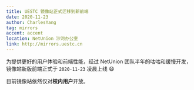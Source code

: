 ```yaml
---
title: UESTC 镜像站正式迁移到新前端
date: 2020-11-23
author: CharlesYang
tag: mirrors
accent: accent
location: NetUnion 沙河办公室
link: http://mirrors.uestc.cn
---
```

为提供更好的用户体验和前端性能，经过 NetUnion 团队半年的咕咕和缓慢开发，镜像站新版前端正式于 `2020-11-23` 凌晨上线 :smile:

目前镜像站依然仅对**校内用户**开放。
